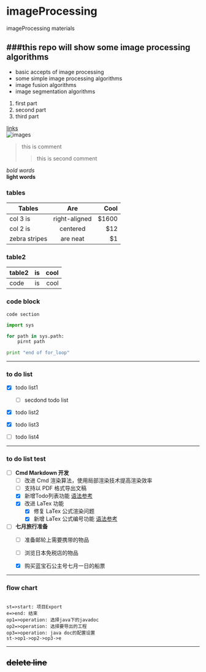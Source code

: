 # imageProcessing
imageProcessing materials

###this repo will show some image processing algorithms
----------------
* basic accepts of image processing
* some simple image processing algorithms
* image fusion algorithms
* image segmentation algorithms

1. first part
2. second part
3. third part

[links](http://www.appinn.com/markdown/)  
![images](http://www.nottingham.edu.cn/en/Engineering/departments/Computer-Science/images-multimedia/research/viplab-banner.jpg)  

> this is comment
>> this is second comment

*bold words*  
**light words**    

### tables
| Tables        | Are           | Cool  |
| ------------- |:-------------:| -----:|
| col 3 is      | right-aligned | $1600 |
| col 2 is      | centered      |   $12 |
| zebra stripes | are neat      |    $1 |  

### table2
| table2 | is | cool |
| ------ |:---:| ---:|
| code   | is | cool |


### code block
`code section`
```python
import sys

for path in sys.path:
    pirnt path

print "end of for_loop"

```

------------
### to do list    
- [x] todo list1  
    - [ ] secdond todo list
- [x] todo list2  
- [x] todo list3  
- [ ] todo list4  


----
### to do list test   
- [ ] **Cmd Markdown 开发**
    - [ ] 改进 Cmd 渲染算法，使用局部渲染技术提高渲染效率
    - [ ] 支持以 PDF 格式导出文稿
    - [x] 新增Todo列表功能 [语法参考](https://github.com/blog/1375-task-lists-in-gfm-issues-pulls-comments)
    - [x] 改进 LaTex 功能
        - [x] 修复 LaTex 公式渲染问题
        - [x] 新增 LaTex 公式编号功能 [语法参考](http://docs.mathjax.org/en/latest/tex.html#tex-eq-numbers)
- [ ] **七月旅行准备**
    - [ ] 准备邮轮上需要携带的物品
    - [ ] 浏览日本免税店的物品
    - [x] 购买蓝宝石公主号七月一日的船票


-------------------------------------

### flow chart  


```flow  

st=>start: 项目Export 
e=>end: 结束 
op1=>operation: 选择java下的javadoc 
op2=>operation: 选择要导出的工程 
op3=>operation: java doc的配置设置 
st->op1->op2->op3->e   

```


--------------  
~~delete line~~  
--------------  




